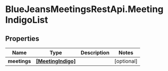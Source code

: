 # BlueJeansMeetingsRestApi.MeetingIndigoList

## Properties
Name | Type | Description | Notes
------------ | ------------- | ------------- | -------------
**meetings** | [**[MeetingIndigo]**](MeetingIndigo.md) |  | [optional] 


